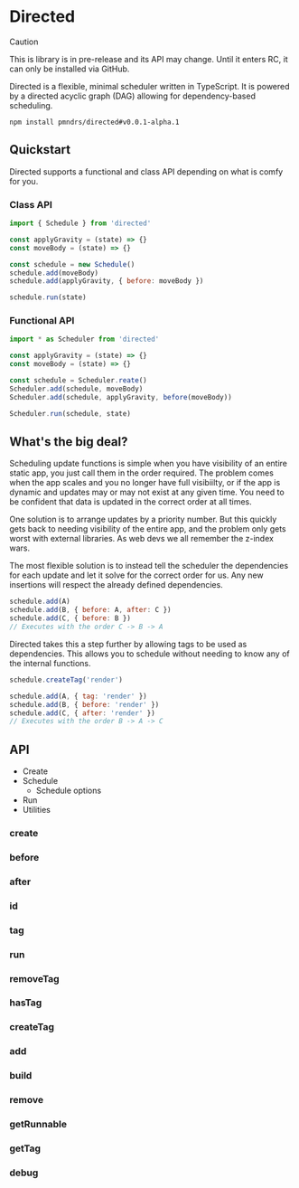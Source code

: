# Directed

> [!CAUTION]
> This is library is in pre-release and its API may change. Until it enters RC, it can only be installed via GitHub.

Directed is a flexible, minimal scheduler written in TypeScript. It is powered by a directed acyclic graph (DAG) allowing for dependency-based scheduling.

```
npm install pmndrs/directed#v0.0.1-alpha.1
```

## Quickstart
Directed supports a functional and class API depending on what is comfy for you.


### Class API
```js
import { Schedule } from 'directed'

const applyGravity = (state) => {}
const moveBody = (state) => {}

const schedule = new Schedule()
schedule.add(moveBody)
schedule.add(applyGravity, { before: moveBody })

schedule.run(state)
```

### Functional API
```js
import * as Scheduler from 'directed'

const applyGravity = (state) => {}
const moveBody = (state) => {}

const schedule = Scheduler.reate()
Scheduler.add(schedule, moveBody)
Scheduler.add(schedule, applyGravity, before(moveBody))

Scheduler.run(schedule, state)
```

## What's the big deal?
Scheduling update functions is simple when you have visibility of an entire static app, you just call them in the order required. The problem comes when the app scales and you no longer have full visibiilty, or if the app is dynamic and updates may or may not exist at any given time. You need to be confident that data is updated in the correct order at all times. 

One solution is to arrange updates by a priority number. But this quickly gets back to needing visibility of the entire app, and the problem only gets worst with external libraries. As web devs we all remember the z-index wars.

The most flexible solution is to instead tell the scheduler the dependencies for each update and let it solve for the correct order for us. Any new insertions will respect the already defined dependencies.

```js
schedule.add(A)
schedule.add(B, { before: A, after: C })
schedule.add(C, { before: B })
// Executes with the order C -> B -> A
```

Directed takes this a step further by allowing tags to be used as dependencies. This allows you to schedule without needing to know any of the internal functions.

```js
schedule.createTag('render')

schedule.add(A, { tag: 'render' })
schedule.add(B, { before: 'render' })
schedule.add(C, { after: 'render' })
// Executes with the order B -> A -> C
```
## API
- Create
- Schedule
    - Schedule options
- Run
- Utilities

### create

### before

### after

### id

### tag

### run

### removeTag

### hasTag

### createTag

### add

### build

### remove

### getRunnable

### getTag

### debug